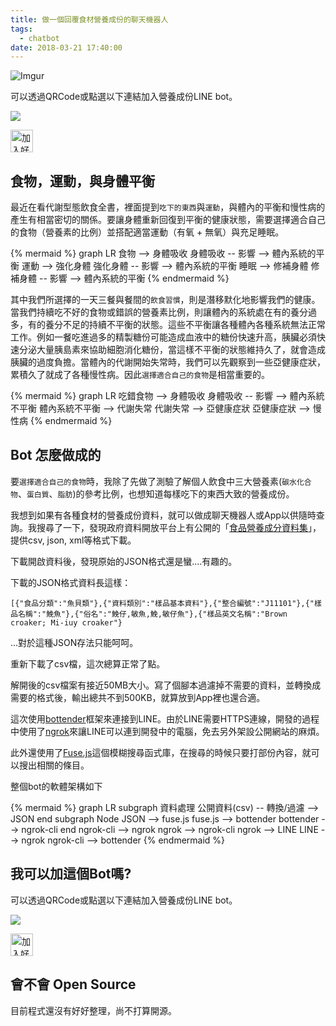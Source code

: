 ```yaml
---
title: 做一個回覆食材營養成份的聊天機器人
tags:
  - chatbot
date: 2018-03-21 17:40:00
---
```


![Imgur](https://i.imgur.com/nDA5cBml.jpg)

可以透過QRCode或點選以下連結加入營養成份LINE bot。

<img src="http://qr-official.line.me/L/CaXG-Odyoh.png">

<a href="https://line.me/R/ti/p/%40aif7181b"><img height="36" border="0" alt="加入好友" src="https://scdn.line-apps.com/n/line_add_friends/btn/zh-Hant.png"></a>

## 食物，運動，與身體平衡

最近在看代謝型態飲食全書，裡面提到`吃下的東西`與`運動`，與體內的平衡和慢性病的產生有相當密切的關係。要讓身體重新回復到平衡的健康狀態，需要選擇適合自己的食物（營養素的比例）並搭配適當運動（有氧 + 無氧）與充足睡眠。

{% mermaid %}
graph LR
食物 --> 身體吸收
身體吸收 -- 影響 --> 體內系統的平衡
運動 --> 強化身體
強化身體 -- 影響 --> 體內系統的平衡
睡眠 --> 修補身體
修補身體 -- 影響 --> 體內系統的平衡
{% endmermaid %}

其中我們所選擇的一天三餐與餐間的`飲食習慣`，則是潛移默化地影響我們的健康。
當我們持續吃不好的食物或錯誤的營養素比例，則讓體內的系統處在有的養分過多，有的養分不足的持續不平衡的狀態。這些不平衡讓各種體內各種系統無法正常工作。例如一餐吃進過多的精製糖份可能造成血液中的糖份快速升高，胰臟必須快速分泌大量胰島素來協助細胞消化糖份，當這樣不平衡的狀態維持久了，就會造成胰臟的過度負擔。當體內的代謝開始失常時，我們可以先觀察到一些亞健康症狀，累積久了就成了各種慢性病。因此`選擇適合自己的食物`是相當重要的。

{% mermaid %}
graph LR
吃錯食物 --> 身體吸收
身體吸收 -- 影響 --> 體內系統不平衡
體內系統不平衡 --> 代謝失常
代謝失常 --> 亞健康症狀
亞健康症狀 --> 慢性病
{% endmermaid %}

## Bot 怎麼做成的

要`選擇適合自己的食物`時，我除了先做了測驗了解個人飲食中三大營養素(`碳水化合物`、`蛋白質`、`脂肪`)的參考比例，也想知道每樣吃下的東西大致的營養成份。

我想到如果有各種食材的營養成份資料，就可以做成聊天機器人或App以供隨時查詢。我搜尋了一下，發現政府資料開放平台上有公開的「[食品營養成分資料集](https://data.gov.tw/dataset/8543)」，提供csv, json, xml等格式下載。

下載開啟資料後，發現原始的JSON格式還是蠻....有趣的。

下載的JSON格式資料長這樣：

```
[{"食品分類":"魚貝類"},{"資料類別":"樣品基本資料"},{"整合編號":"J11101"},{"樣品名稱":"鮸魚"},{"俗名":"鮸仔,敏魚,鮸,敏仔魚"},{"樣品英文名稱":"Brown croaker; Mi-iuy croaker"}
```

...對於這種JSON存法只能呵呵。

重新下載了csv檔，這次總算正常了點。

解開後的csv檔案有接近50MB大小。寫了個腳本過濾掉不需要的資料，並轉換成需要的格式後，輸出總共不到500KB，就算放到App裡也還合適。

這次使用[bottender](http://bottender.js.org/)框架來連接到LINE。由於LINE需要HTTPS連線，開發的過程中使用了[ngrok](https://ngrok.com/)來讓LINE可以連到開發中的電腦，免去另外架設公開網站的麻煩。

此外還使用了[Fuse.js](http://fusejs.io/)這個模糊搜尋函式庫，在搜尋的時候只要打部份內容，就可以搜出相關的條目。

整個bot的軟體架構如下

{% mermaid %}
graph LR
subgraph 資料處理
公開資料(csv) -- 轉換/過濾 --> JSON
end
subgraph Node
JSON --> fuse.js
fuse.js --> bottender
bottender --> ngrok-cli
end
ngrok-cli --> ngrok
ngrok --> ngrok-cli
ngrok --> LINE
LINE --> ngrok
ngrok-cli --> bottender
{% endmermaid %}

## 我可以加這個Bot嗎?

可以透過QRCode或點選以下連結加入營養成份LINE bot。

<img src="http://qr-official.line.me/L/CaXG-Odyoh.png">

<a href="https://line.me/R/ti/p/%40aif7181b"><img height="36" border="0" alt="加入好友" src="https://scdn.line-apps.com/n/line_add_friends/btn/zh-Hant.png"></a>


## 會不會 Open Source

目前程式還沒有好好整理，尚不打算開源。
